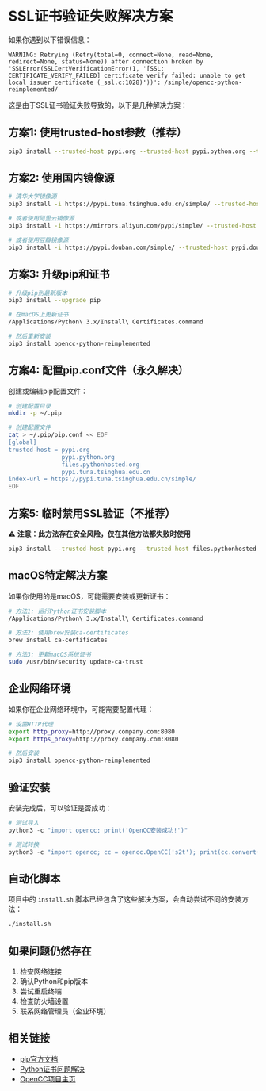 # SSL证书验证失败解决方案

如果你遇到以下错误信息：
```
WARNING: Retrying (Retry(total=0, connect=None, read=None, redirect=None, status=None)) after connection broken by 'SSLError(SSLCertVerificationError(1, '[SSL: CERTIFICATE_VERIFY_FAILED] certificate verify failed: unable to get local issuer certificate (_ssl.c:1028)'))': /simple/opencc-python-reimplemented/
```

这是由于SSL证书验证失败导致的，以下是几种解决方案：

## 方案1: 使用trusted-host参数（推荐）

```bash
pip3 install --trusted-host pypi.org --trusted-host pypi.python.org --trusted-host files.pythonhosted.org opencc-python-reimplemented
```

## 方案2: 使用国内镜像源

```bash
# 清华大学镜像源
pip3 install -i https://pypi.tuna.tsinghua.edu.cn/simple/ --trusted-host pypi.tuna.tsinghua.edu.cn opencc-python-reimplemented

# 或者使用阿里云镜像源
pip3 install -i https://mirrors.aliyun.com/pypi/simple/ --trusted-host mirrors.aliyun.com opencc-python-reimplemented

# 或者使用豆瓣镜像源
pip3 install -i https://pypi.douban.com/simple/ --trusted-host pypi.douban.com opencc-python-reimplemented
```

## 方案3: 升级pip和证书

```bash
# 升级pip到最新版本
pip3 install --upgrade pip

# 在macOS上更新证书
/Applications/Python\ 3.x/Install\ Certificates.command

# 然后重新安装
pip3 install opencc-python-reimplemented
```

## 方案4: 配置pip.conf文件（永久解决）

创建或编辑pip配置文件：

```bash
# 创建配置目录
mkdir -p ~/.pip

# 创建配置文件
cat > ~/.pip/pip.conf << EOF
[global]
trusted-host = pypi.org
               pypi.python.org
               files.pythonhosted.org
               pypi.tuna.tsinghua.edu.cn
index-url = https://pypi.tuna.tsinghua.edu.cn/simple/
EOF
```

## 方案5: 临时禁用SSL验证（不推荐）

⚠️ **注意：此方法存在安全风险，仅在其他方法都失败时使用**

```bash
pip3 install --trusted-host pypi.org --trusted-host files.pythonhosted.org --cert /dev/null opencc-python-reimplemented
```

## macOS特定解决方案

如果你使用的是macOS，可能需要安装或更新证书：

```bash
# 方法1: 运行Python证书安装脚本
/Applications/Python\ 3.x/Install\ Certificates.command

# 方法2: 使用brew安装ca-certificates
brew install ca-certificates

# 方法3: 更新macOS系统证书
sudo /usr/bin/security update-ca-trust
```

## 企业网络环境

如果你在企业网络环境中，可能需要配置代理：

```bash
# 设置HTTP代理
export http_proxy=http://proxy.company.com:8080
export https_proxy=http://proxy.company.com:8080

# 然后安装
pip3 install opencc-python-reimplemented
```

## 验证安装

安装完成后，可以验证是否成功：

```python
# 测试导入
python3 -c "import opencc; print('OpenCC安装成功!')"

# 测试转换
python3 -c "import opencc; cc = opencc.OpenCC('s2t'); print(cc.convert('简体中文'))"
```

## 自动化脚本

项目中的 `install.sh` 脚本已经包含了这些解决方案，会自动尝试不同的安装方法：

```bash
./install.sh
```

## 如果问题仍然存在

1. 检查网络连接
2. 确认Python和pip版本
3. 尝试重启终端
4. 检查防火墙设置
5. 联系网络管理员（企业环境）

## 相关链接

- [pip官方文档](https://pip.pypa.io/en/stable/)
- [Python证书问题解决](https://stackoverflow.com/questions/25981703/pip-install-fails-with-connection-error-ssl-certificate-verify-failed-certi)
- [OpenCC项目主页](https://github.com/BYVoid/OpenCC)